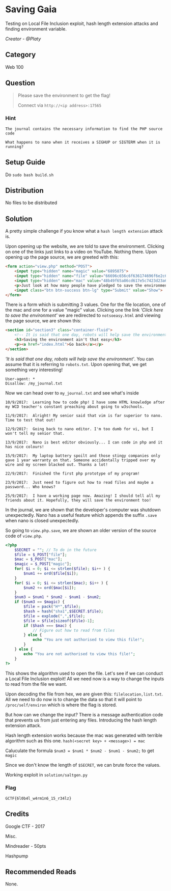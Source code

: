 # Saving Gaia
Testing on Local File Inclusion exploit, hash length extension attacks and finding environment variable.

<i>Creator - @Platy</i>

## Category
Web 100

## Question
>Please save the environment to get the flag!
>
>Connect via `http://<ip address>:17565`

### Hint
`The journal contains the necessary information to find the PHP source code`

`What happens to nano when it receives a SIGHUP or SIGTERM when it is running?`

## Setup Guide
Do `sudo bash build.sh`

## Distribution
No files to be distributed

## Solution
A pretty simple challenge if you know what a `hash length extension` attack is.

Upon opening up the website, we are told to save the environment. Clicking on one of the links just links to a video on YouTube. Nothing there. Upon opening up the page source, we are greeted with this:
```html
<form action="view.php" method="POST">
	<input type="hidden" name="magic" value="6895875">
	<input type="hidden" name="file" value="66696c656c6f636174696f6e2c6c6973742e747874">
	<input type="hidden" name="mac" value="48b49f65a86cd617e5c7423d23a67738c4057d06">
	<p>Just look at how many people have pledged to save the environment!</p>
	<input class="btn btn-success btn-lg" type="Submit" value="Show">
</form>
```

There is a form which is submitting 3 values. One for the file location, one of the mac and one for a value "magic" value. Clicking one the link <i>'Click here to save the environment'</i> we are redirected to `notsoeasy.html` and viewing the page source, we are shown this:
```html
<section id="section3" class="container-fluid">
	<!-- It is said that one day, robots will help save the environment -->
	<h3>Saving the environment ain't that easy</h3>
	<p><a href="index.html">Go back</a></p>
</section>
```
<i>'It is said that one day, robots will help save the environment'</i>. You can assume that it is referring to `robots.txt`. Upon opening that, we get something very interesting!

```
User-agent: *
Disallow: /my_journal.txt
```

Now we can head over to `my_journal.txt` and see what's inside

```
10/9/2017:	Learning how to code php! I have some HTML knowledge after my WCD teacher's constant preaching about going to w3schools.

11/9/2017:	Alright! My senior said that vim is far superior to nano. Time to test that out!

12/9/2017:	Going back to nano editor. I'm too dumb for vi, but I won't tell my senior that.

13/9/2017:	Nano is best editor obviously... I can code in php and it has nice colours!

15/9/2017:	My laptop battery spoilt and those stingy companies only gave 1 year warranty on that. Someone accidentally tripped over my wire and my screen blacked out. Thanks a lot!

22/9/2017:	Finished the first php prototype of my program!

23/9/2017:	Just need to figure out how to read files and maybe a password... Who knows?

25/9/2017:	I have a working page now. Amazing! I should tell all my friends about it. Hopefully, they will save the environment too!
```

In the journal, we are shown that the developer's computer was shutdown unexpectedly. Nano has a useful feature which appends the suffix `.save` when nano is closed unexpectedly.

So going to `view.php.save`, we are shown an older version of the source code of `view.php`.

```php
<?php
	$SECRET = ""; // To do in the future
	$file = $_POST["file"];
	$mac = $_POST["mac"];
	$magic = $_POST["magic"];
	for( $i = 0; $i <= strlen($file); $i++ ) {
		$num1 += ord($file[$i]);
	}
	for( $i = 0; $i <= strlen($mac); $i++ ) {
		$num2 += ord($mac[$i]);
	}
	$num3 = $num1 * $num2 - $num1 - $num2;
	if ($num3 == $magic) {
		$file = pack("H*",$file);
		$hash = hash("sha1",$SECRET.$file);
		$file = explode(",",$file);
		$file = $file[sizeof($file)-1];
		if ($hash === $mac) {
			// Figure out how to read from files
		} else {
			echo "You are not authorised to view this file!";
		}
	} else {
		echo "You are not authorised to view this file!";
	}
?>
```

This shows the algorithm used to open the file. Let's see if we can conduct a Local File Inclusion exploit! All we need now is a way to change the inputs to read from the file we want.

Upon decoding the file from hex, we are given this: `filelocation,list.txt`. All we need to do now is to change the data so that it will point to `/proc/self/environ` which is where the flag is stored.

But how can we change the input? There is a message authentication code that prevents us from just entering any files. Introducing the hash length extension attack.

Hash length extension works because the mac was generated with terrible algorithm such as this one. `hash(<secret key> + <message>) = mac`

Caluculate the formula `$num3 = $num1 * $num2 - $num1 - $num2;` to get `magic`

Since we don't know the length of `$SECRET`, we can brute force the values.

Working exploit in `solution/saltgen.py`

### Flag
`GCTF{6l0b4l_w4rm1n6_15_r34lz}`

## Credits
Google CTF - 2017

Misc.

Mindreader - 50pts

Hashpump

## Recommended Reads
None.
